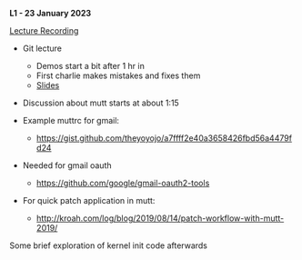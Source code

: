 **L1 - 23 January 2023**

[Lecture Recording](https://youtu.be/ywL066R6cOU)

* Git lecture
  * Demos start a bit after 1 hr in
  * First charlie makes mistakes and fixes them
  * [Slides](https://kdlp.underground.software/git.html)

* Discussion about mutt starts at about 1:15
* Example muttrc for gmail:
  * <https://gist.github.com/theyoyojo/a7ffff2e40a3658426fbd56a4479fd24>
* Needed for gmail oauth
  * <https://github.com/google/gmail-oauth2-tools>
* For quick patch application in mutt:
  * <http://kroah.com/log/blog/2019/08/14/patch-workflow-with-mutt-2019/>

Some brief exploration of kernel init code afterwards

